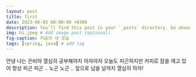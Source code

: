 ```yaml
---
layout: post
title: first
date: 2023-06-05 00:00:00 +0300
description: You’ll find this post in your `_posts` directory. Go ahead and edit it and re-build the site to see your changes. # Add post description (optional)
img: hi.jpeg # Add image post (optional)
fig-caption: 지금의 내 모습
tags: [spring, java] # add tag
---
```



안녕 나는 은비야
열심히 공부해야지 아자아자
오늘도 피곤하지만 커피로 잠을 깨고 있어
항상 피곤 피곤 .. 노곤 노곤 ..
앞으로 남을 날까지 열심히 하자!
